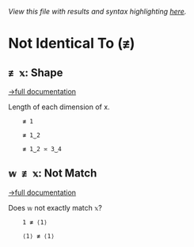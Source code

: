 *View this file with results and syntax highlighting [here](https://mlochbaum.github.io/BQN/help/shape_notmatch.html).*

# Not Identical To (`≢`)

## `≢ 𝕩`: Shape
[→full documentation](../doc/shape.md)

Length of each dimension of x.

        ≢ 1

        ≢ 1‿2

        ≢ 1‿2 ≍ 3‿4



## `𝕨 ≢ 𝕩`: Not Match
[→full documentation](../doc/match.md)

Does `𝕨` not exactly match `𝕩`?

        1 ≢ ⟨1⟩

        ⟨1⟩ ≢ ⟨1⟩
